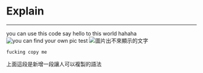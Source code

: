 # Explain
---
you can use this code say hello to this world
hahaha![you can find your own pic](https://images.unsplash.com/photo-1529778873920-4da4926a72c2?w=600&auto=format&fit=crop&q=60&ixlib=rb-4.0.3&ixid=M3wxMjA3fDB8MHxzZWFyY2h8Mnx8Y3V0ZSUyMGNhdHxlbnwwfHwwfHx8MA%3D%3D)
test
![圖片出不來顯示的文字](圖片連結)

```
fucking copy me
```
上面這段是新增一段讓人可以複製的語法
